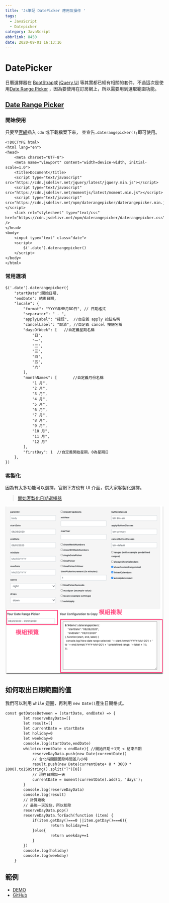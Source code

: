 ```yaml
---
title: 'Js筆記 DatePicker 應用及操作 '
tags:
  - JavaScript
  - Datepicker
category: JavaScript
abbrlink: 8450
date: 2020-09-01 16:13:16
---
```

# DatePicker
日曆選擇器在 [BootStrap](https://bootstrap-datepicker.readthedocs.io/en/latest/)或 [jQuery UI](https://jqueryui.com/datepicker/) 等其實都已經有相關的套件，不過這次是使用[Date Range Picker](https://www.daterangepicker.com/#options)
，因為要使用在訂房網上，所以需要用到選取範圍功能。
## [Date Range Picker](https://www.daterangepicker.com/#options)
### 開始使用
只要至[官網](https://www.daterangepicker.com/#usage)插入 `cdn` 或下載檔案下來，
並宣告`.daterangepicker();`即可使用。
```
<!DOCTYPE html>
<html lang="en">
<head>
    <meta charset="UTF-8">
    <meta name="viewport" content="width=device-width, initial-scale=1.0">
    <title>Document</title>
    <script type="text/javascript" src="https://cdn.jsdelivr.net/jquery/latest/jquery.min.js"></script>
    <script type="text/javascript" src="https://cdn.jsdelivr.net/momentjs/latest/moment.min.js"></script>
    <script type="text/javascript" src="https://cdn.jsdelivr.net/npm/daterangepicker/daterangepicker.min.js"></script>
    <link rel="stylesheet" type="text/css" href="https://cdn.jsdelivr.net/npm/daterangepicker/daterangepicker.css" />
</head>
<body>
    <input type="text" class="date">
    <script>
        $('.date').daterangepicker()
    </script>
</body>
</html>
```
### 常用選項
```
$('.date').daterangepicker({
    "startDate":開始日期,
    "endDate": 結束日期,
    "locale": {
        "format": "YYYY年MM月DD日", // 日期格式
        "separator": " - ",
        "applyLabel": "確認",  //自定義 apply 按鈕名稱
        "cancelLabel": "取消", //自定義 cancel 按鈕名稱
        "daysOfWeek": [   //自定義星期名稱
            "日",
            "一",
            "二",
            "三",
            "四",
            "五",
            "六"
        ],
        "monthNames": [       //自定義月份名稱
            "1 月",
            "2 月",
            "3 月",
            "4 月",
            "5 月",
            "6 月",
            "7 月",
            "8 月",
            "9 月",
            "10 月",
            "11 月",
            "12 月"
        ],
        "firstDay": 1  //自定義開始星期，0為星期日 
    },
})
```
### 客製化
因為有太多功能可以選擇，官網下方也有 UI 介面，供大家客製化選擇。
> [開始客製化日期選擇器](http://www.daterangepicker.com/#config)

![](/images/datepicker/datepicker.png)
## 如何取出日期範圍的值
我們可以利用 `while` 迴圈，再利用 `new Date()`產生日期格式。
```
const getDatesBetween = (startDate, endDate) => {
        let reserveDayData=[] 
        let result=[] 
        let currentDate = startDate
        let holiday=0
        let weekday=0
        console.log(startDate,endDate)
        while(currentDate < endDate){ //開始日期＋1天 < 結束日期
            reserveDayData.push(new Date(currentDate))
            // 台北時間跟國際時間差八小時
            result.push(new Date(currentDate+ 8 * 3600 * 1000).toISOString().split("T")[0]) 
            // 現在日期加一天
            currentDate = moment(currentDate).add(1, 'days'); 
        }
        console.log(reserveDayData)
		console.log(result)
        // 計算幾晚
        // 最後一天沒住，所以扣除
		reserveDayData.pop()
        reserveDayData.forEach(function (item) {
            if(item.getDay()===0 ||item.getDay()===6){
                    return holiday+=1
            }else{
                    return weekday+=1
            }
		})
        console.log(holiday)  
		console.log(weekday)
	}
```
## 範例
* [DEMO](https://jason06286.github.io/bookingPractice/index.html)
* [GitHub](https://github.com/jason06286/bookingPractice)

